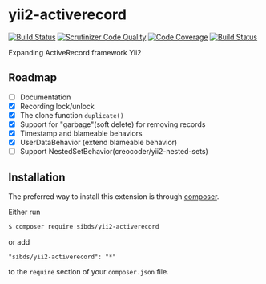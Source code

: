 # yii2-activerecord

[![Build Status](https://travis-ci.org/sibds/yii2-activerecord.svg?branch=master)](https://travis-ci.org/sibds/yii2-activerecord)
[![Scrutinizer Code Quality](https://scrutinizer-ci.com/g/sibds/yii2-activerecord/badges/quality-score.png?b=master)](https://scrutinizer-ci.com/g/sibds/yii2-activerecord/?branch=master)
[![Code Coverage](https://scrutinizer-ci.com/g/sibds/yii2-activerecord/badges/coverage.png?b=master)](https://scrutinizer-ci.com/g/sibds/yii2-activerecord/?branch=master)
[![Build Status](https://scrutinizer-ci.com/g/sibds/yii2-activerecord/badges/build.png?b=master)](https://scrutinizer-ci.com/g/sibds/yii2-activerecord/build-status/master)

Expanding ActiveRecord framework Yii2

## Roadmap

- [ ] Documentation
- [x] Recording lock/unlock
- [x] The clone function `duplicate()`
- [x] Support for "garbage"(soft delete) for removing records
- [x] Timestamp and blameable behaviors
- [x] UserDataBehavior (extend blameable behavior)
- [ ] Support NestedSetBehavior(creocoder/yii2-nested-sets)

## Installation

The preferred way to install this extension is through [composer](http://getcomposer.org/download/).

Either run

```bash
$ composer require sibds/yii2-activerecord
```

or add

```
"sibds/yii2-activerecord": "*"
```

to the `require` section of your `composer.json` file.
